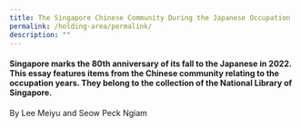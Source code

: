 ```yaml
---
title: The Singapore Chinese Community During the Japanese Occupation
permalink: /holding-area/permalink/
description: ""
---
```

#### Singapore marks the 80th anniversary of its fall to the Japanese in 2022. This essay features items from the Chinese community relating to the occupation years. They belong to the collection of the National Library of Singapore.
By Lee Meiyu and Seow Peck Ngiam

